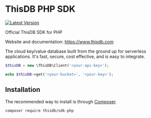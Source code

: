 # ThisDB PHP SDK

[![Latest Version](https://img.shields.io/github/release/thisdb/php-sdk.svg?style=flat-square)](https://github.com/thisdb/php-sdk/releases)

Official ThisDB SDK for PHP

Website and documentation: https://www.thisdb.com

The cloud key/value database built from the ground up for serverless applications. It's fast, secure, cost effective, and is easy to integrate.

```php
$thisDB = new \ThisDB\Client('<your-api-key>');

echo $thisDB->get('<your-bucket>', '<your-key>');
```

## Installation

The recommended way to install is through
[Composer](https://getcomposer.org/).

```bash
composer require thisdb/sdk-php
```
